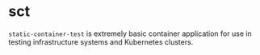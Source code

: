# sct

`static-container-test` is extremely basic container application for use in testing infrastructure systems and Kubernetes clusters.
